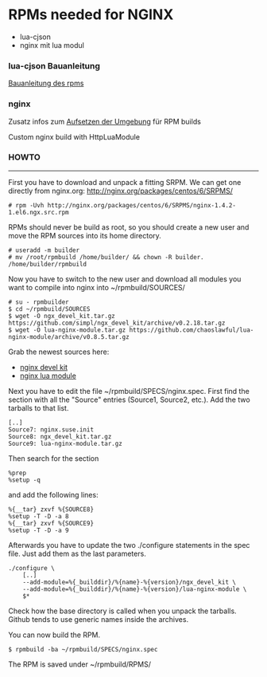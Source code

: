 # RPMs needed for NGINX

* lua-cjson
* nginx mit lua modul

### lua-cjson Bauanleitung
[Bauanleitung des rpms](http://www.kyne.com.au/~mark/software/lua-cjson-manual.html#_rpm)


### nginx
Zusatz infos zum [Aufsetzen der Umgebung](http://fedoraproject.org/wiki/How_to_create_an_RPM_package) für RPM builds

Custom nginx build with HttpLuaModule

### HOWTO
-----

First you have to download and unpack a fitting SRPM. We can get one directly from nginx.org: http://nginx.org/packages/centos/6/SRPMS/

    # rpm -Uvh http://nginx.org/packages/centos/6/SRPMS/nginx-1.4.2-1.el6.ngx.src.rpm

RPMs should never be build as root, so you should create a new user and move the RPM sources into its home directory.

    # useradd -m builder
    # mv /root/rpmbuild /home/builder/ && chown -R builder. /home/builder/rpmbuild

Now you have to switch to the new user and download all modules you want to compile into nginx into ~/rpmbuild/SOURCES/

    # su - rpmbuilder
    $ cd ~/rpmbuild/SOURCES
    $ wget -O ngx_devel_kit.tar.gz https://github.com/simpl/ngx_devel_kit/archive/v0.2.18.tar.gz
    $ wget -O lua-nginx-module.tar.gz https://github.com/chaoslawful/lua-nginx-module/archive/v0.8.5.tar.gz

Grab the newest sources here:

*   [nginx devel kit](https://github.com/simpl/ngx_devel_kit/tags)
*   [nginx lua module](https://github.com/chaoslawful/lua-nginx-module/tags)

Next you have to edit the file ~/rpmbuild/SPECS/nginx.spec. First find the section with all the "Source" entries (Source1, Source2, etc.). Add the two tarballs to that list.

    [..]
    Source7: nginx.suse.init
    Source8: ngx_devel_kit.tar.gz
    Source9: lua-nginx-module.tar.gz

Then search for the section

    %prep
    %setup -q

and add the following lines:

    %{__tar} zxvf %{SOURCE8}
    %setup -T -D -a 8
    %{__tar} zxvf %{SOURCE9}
    %setup -T -D -a 9

Afterwards you have to update the two ./configure statements in the spec file. Just add them as the last parameters.

    ./configure \
        [..]
        --add-module=%{_builddir}/%{name}-%{version}/ngx_devel_kit \
        --add-module=%{_builddir}/%{name}-%{version}/lua-nginx-module \
        $*

Check how the base directory is called when you unpack the tarballs. Github tends to use generic names inside the archives.

You can now build the RPM.

    $ rpmbuild -ba ~/rpmbuild/SPECS/nginx.spec

The RPM is saved under ~/rpmbuild/RPMS/
